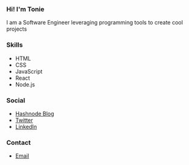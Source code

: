 ### Hi! I'm Tonie
I am a Software Engineer leveraging programming tools to create cool projects

### Skills
- HTML
- CSS
- JavaScript
- React 
- Node.js

### Social
- [Hashnode Blog](tonie.hashnode.dev)
- [Twitter](https://twitter.com/Tonie_NG)
- [LinkedIn](https://www.linkedin.com/in/tonie-8589b1209/)

### Contact
- [Email](victornwanochi@gmail.com)





